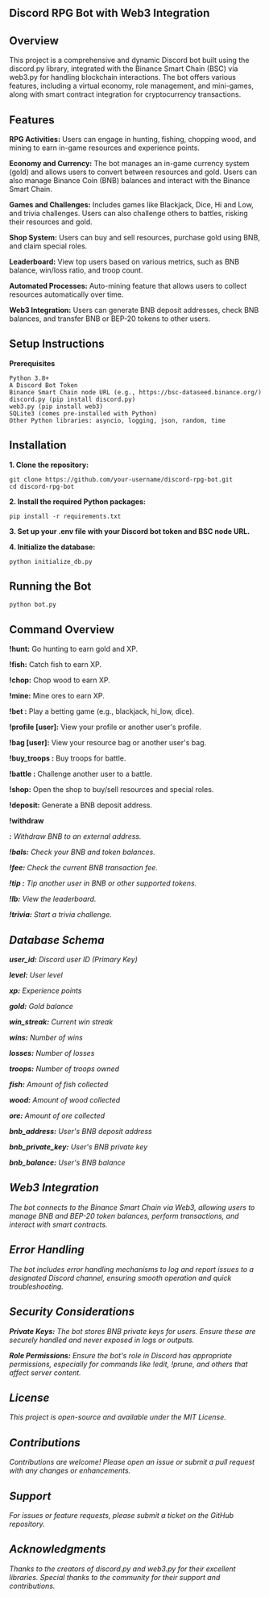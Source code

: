 ## Discord RPG Bot with Web3 Integration

## Overview

This project is a comprehensive and dynamic Discord bot built using the discord.py library, integrated with the Binance Smart Chain (BSC) via web3.py for handling blockchain interactions. The bot offers various features, including a virtual economy, role management, and mini-games, along with smart contract integration for cryptocurrency transactions.

## Features

**RPG Activities:** Users can engage in hunting, fishing, chopping wood, and mining to earn in-game resources and experience points.

**Economy and Currency:** The bot manages an in-game currency system (gold) and allows users to convert between resources and gold. Users can also manage Binance Coin (BNB) balances and interact with the Binance Smart Chain.

**Games and Challenges:** Includes games like Blackjack, Dice, Hi and Low, and trivia challenges. Users can also challenge others to battles, risking their resources and gold.

**Shop System:** Users can buy and sell resources, purchase gold using BNB, and claim special roles.

**Leaderboard:** View top users based on various metrics, such as BNB balance, win/loss ratio, and troop count.

**Automated Processes:** Auto-mining feature that allows users to collect resources automatically over time.

**Web3 Integration:** Users can generate BNB deposit addresses, check BNB balances, and transfer BNB or BEP-20 tokens to other users.

## Setup Instructions

**Prerequisites**
```
Python 3.8+
A Discord Bot Token
Binance Smart Chain node URL (e.g., https://bsc-dataseed.binance.org/)
discord.py (pip install discord.py)
web3.py (pip install web3)
SQLite3 (comes pre-installed with Python)
Other Python libraries: asyncio, logging, json, random, time
```

## Installation

**1. Clone the repository:**
```
git clone https://github.com/your-username/discord-rpg-bot.git
cd discord-rpg-bot
```
**2. Install the required Python packages:**
```
pip install -r requirements.txt
```
**3. Set up your .env file with your Discord bot token and BSC node URL.**

**4. Initialize the database:**
```
python initialize_db.py
```

## Running the Bot
```
python bot.py
```

## Command Overview

**!hunt:** Go hunting to earn gold and XP.

**!fish:** Catch fish to earn XP.

**!chop:** Chop wood to earn XP.

**!mine:** Mine ores to earn XP.

**!bet <game> <amount>:** Play a betting game (e.g., blackjack, hi_low, dice).

**!profile [user]:** View your profile or another user's profile.

**!bag [user]:** View your resource bag or another user's bag.

**!buy_troops <amount>:** Buy troops for battle.

**!battle <user> <troops> <gold>:** Challenge another user to a battle.

**!shop:** Open the shop to buy/sell resources and special roles.

**!deposit:** Generate a BNB deposit address.

**!withdraw <amount> <address>:** Withdraw BNB to an external address.

**!bals:** Check your BNB and token balances.

**!fee:** Check the current BNB transaction fee.

**!tip <user> <amount>:** Tip another user in BNB or other supported tokens.

**!lb:** View the leaderboard.

**!trivia:** Start a trivia challenge.

## Database Schema

**user_id:** Discord user ID (Primary Key)

**level:** User level

**xp:** Experience points

**gold:** Gold balance

**win_streak:** Current win streak

**wins:** Number of wins

**losses:** Number of losses

**troops:** Number of troops owned

**fish:** Amount of fish collected

**wood:** Amount of wood collected

**ore:** Amount of ore collected

**bnb_address:** User's BNB deposit address

**bnb_private_key:** User's BNB private key

**bnb_balance:** User's BNB balance

## Web3 Integration

The bot connects to the Binance Smart Chain via Web3, allowing users to manage BNB and BEP-20 token balances, perform transactions, and interact with smart contracts.

## Error Handling

The bot includes error handling mechanisms to log and report issues to a designated Discord channel, ensuring smooth operation and quick troubleshooting.

## Security Considerations

**Private Keys:** The bot stores BNB private keys for users. Ensure these are securely handled and never exposed in logs or outputs.

**Role Permissions:** Ensure the bot's role in Discord has appropriate permissions, especially for commands like !edit, !prune, and others that affect server content.

## License

This project is open-source and available under the MIT License.

## Contributions

Contributions are welcome! Please open an issue or submit a pull request with any changes or enhancements.

## Support

For issues or feature requests, please submit a ticket on the GitHub repository.

## Acknowledgments

Thanks to the creators of discord.py and web3.py for their excellent libraries.
Special thanks to the community for their support and contributions.
